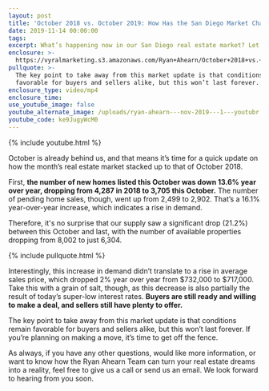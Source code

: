 ```yaml
---
layout: post
title: 'October 2018 vs. October 2019: How Has the San Diego Market Changed?'
date: 2019-11-14 00:00:00
tags:
excerpt: What’s happening now in our San Diego real estate market? Let’s discuss.
enclosure: >-
  https://vyralmarketing.s3.amazonaws.com/Ryan+Ahearn/October+2018+vs.+October+2019-+How+Has+the+San+Diego+Market+Changed_.mp4
pullquote: >-
  The key point to take away from this market update is that conditions remain
  favorable for buyers and sellers alike, but this won’t last forever.
enclosure_type: video/mp4
enclosure_time:
use_youtube_image: false
youtube_alternate_image: /uploads/ryan-ahearn---nov-2019---1---youtubr.jpg
youtube_code: ke9JugyWcM0
---
```


{% include youtube.html %}

October is already behind us, and that means it’s time for a quick update on how the month’s real estate market stacked up to that of October 2018.

First, **the number of new homes listed this October was down 13.6% year over year, dropping from 4,287 in 2018 to 3,705 this October.** The number of pending home sales, though, went up from 2,499 to 2,902. That’s a 16.1% year-over-year increase, which indicates a rise in demand.

Therefore, it's no surprise that our supply saw a significant drop (21.2%) between this October and last, with the number of available properties dropping from 8,002 to just 6,304.

{% include pullquote.html %}

Interestingly, this increase in demand didn’t translate to a rise in average sales price, which dropped 2% year over year from $732,000 to $717,000. Take this with a grain of salt, though, as this decrease is also partially the result of today’s super-low interest rates. **Buyers are still ready and willing to make a deal, and sellers still have plenty to offer.**

The key point to take away from this market update is that conditions remain favorable for buyers and sellers alike, but this won’t last forever. If you’re planning on making a move, it’s time to get off the fence.

As always, if you have any other questions, would like more information, or want to know how the Ryan Ahearn Team can turn your real estate dreams into a reality, feel free to give us a call or send us an email. We look forward to hearing from you soon.
